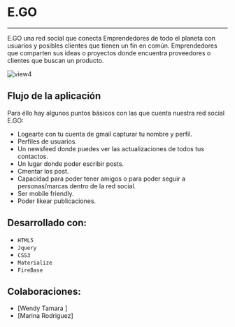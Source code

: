 # E.GO

***

 E.GO una red social que conecta Emprendedores de todo el planeta con usuarios y posibles clientes que tienen un fin en común. Emprendedores que comparten sus ideas o proyectos donde encuentra proveedores o clientes que buscan un producto.

![view4](https://user-images.githubusercontent.com/32303587/36365467-af49ddea-1517-11e8-8bca-07b36b9636bf.png)


## Flujo de la aplicación

Para éllo hay algunos puntos básicos con las que cuenta nuestra red social E.GO:

- Logearte con tu cuenta de gmail capturar tu nombre y perfil.
- Perfiles de usuarios.
- Un newsfeed donde puedes ver las actualizaciones de todos tus contactos.
- Un lugar donde poder escribir posts.
- Cmentar los post.
- Capacidad para poder tener amigos o para poder seguir a personas/marcas dentro de la red social.
- Ser mobile friendly.
- Poder likear publicaciones.

## Desarrollado con:

- `HTML5` 
- `Jquery` 
- `CSS3` 
- `Materialize`
- `FireBase`

##  Colaboraciones:
* [Wendy Tamara ]
* [Marina Rodriguez]